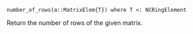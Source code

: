 ```
number_of_rows(a::MatrixElem{T}) where T <: NCRingElement
```

Return the number of rows of the given matrix.
